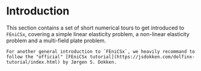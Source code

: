 # Introduction

This section contains a set of short numerical tours to get introduced to `FEniCSx`, covering a simple linear elasticity problem, a non-linear elasticity problem and a multi-field plate problem.

```{seealso}
For another general introduction to `FEniCSx`, we heavily recommand to follow the "official" [FEniCSx tutorial](https://jsdokken.com/dolfinx-tutorial/index.html) by Jørgen S. Dokken.
```

```{tableofcontents}
```